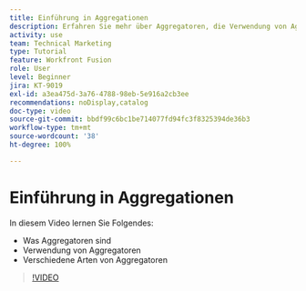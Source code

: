```yaml
---
title: Einführung in Aggregationen
description: Erfahren Sie mehr über Aggregatoren, die Verwendung von Aggregatoren und die verschiedenen Aggregattypen in [!DNL Adobe Workfront Fusion].
activity: use
team: Technical Marketing
type: Tutorial
feature: Workfront Fusion
role: User
level: Beginner
jira: KT-9019
exl-id: a3ea475d-3a76-4788-98eb-5e916a2cb3ee
recommendations: noDisplay,catalog
doc-type: video
source-git-commit: bbdf99c6bc1be714077fd94fc3f8325394de36b3
workflow-type: tm+mt
source-wordcount: '38'
ht-degree: 100%

---
```


# Einführung in Aggregationen

In diesem Video lernen Sie Folgendes:

* Was Aggregatoren sind
* Verwendung von Aggregatoren
* Verschiedene Arten von Aggregatoren

>[!VIDEO](https://video.tv.adobe.com/v/335279/?quality=12&learn=on&enablevpops=1)
